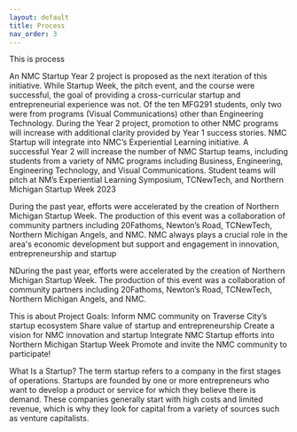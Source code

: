 ```yaml
---
layout: default
title: Process
nav_order: 3
---
```

This is process


An NMC Startup Year 2 project is proposed as the next iteration of this initiative. While Startup Week, 
the pitch event, and the course were successful, the goal of providing a cross-curricular startup and 
entrepreneurial experience was not. Of the ten MFG291 students, only two were from programs (Visual 
Communications) other than Engineering Technology. During the Year 2 project, promotion to other 
NMC programs will increase with additional clarity provided by Year 1 success stories. NMC Startup will 
integrate into NMC’s Experiential Learning initiative. A successful Year 2 will increase the number of 
NMC Startup teams, including students from a variety of NMC programs including Business, Engineering, 
Engineering Technology, and Visual Communications. Student teams will pitch at NM’s Experiential 
Learning Symposium, TCNewTech, and Northern Michigan Startup Week 2023

During the past year, efforts were accelerated by the creation of Northern 
Michigan Startup Week. The production of this event was a collaboration of community partners 
including 20Fathoms, Newton’s Road, TCNewTech, Northern Michigan Angels, and NMC. 
NMC always plays a crucial role in the area's economic development but support and engagement in  innovation, entrepreneurship and startup 


NDuring the past year, efforts were accelerated by the creation of Northern 
Michigan Startup Week. The production of this event was a collaboration of community partners 
including 20Fathoms, Newton’s Road, TCNewTech, Northern Michigan Angels, and NMC. 

This is about
Project Goals:
Inform NMC community on Traverse City’s startup ecosystem
Share value of startup and entrepreneurship
Create a vision for NMC innovation and startup
Integrate NMC Startup efforts into 
Northern Michigan Startup Week
Promote and invite the NMC  community to participate!

What Is a Startup? 
The term startup refers to a company in the first stages of operations. Startups are 
founded by one or more entrepreneurs who want to develop a product or service for 
which they believe there is demand. These companies generally start with high costs 
and limited revenue, which is why they look for capital from a variety of sources such as 
venture capitalists. 

